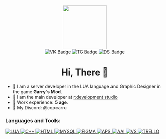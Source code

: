 <div id="header" align="center">
  <img src="https://media3.giphy.com/media/v1.Y2lkPTc5MGI3NjExN2IzYjYwMnRkbjRpbDRsOXcwaGx3NGphbnZwazN5ZDlkNGpoZG40cSZlcD12MV9pbnRlcm5hbF9naWZfYnlfaWQmY3Q9Zw/JqmupuTVZYaQX5s094/giphy.gif" width="140"/>
</div>

<div id="badges" align="center">
  <a href="https://vk.com/sergeevich_63">
    <img src="https://img.shields.io/badge/вконтакте-%232E87FB.svg?&style=for-the-badge&logo=vk&logoColor=white" alt="VK Badge"/>
  </a>
  <a href="https://t.me/wearvf">
    <img src="https://img.shields.io/badge/Telegram-2CA5E0?style=for-the-badge&logo=telegram&logoColor=white" alt="TG Badge"/>
  </a>
  <a href="https://discord.gg/9VbsQ7UMDy">
    <img src="https://img.shields.io/badge/Discord-5865F2?style=for-the-badge&logo=discord&logoColor=white" alt="DS Badge"/>
  </a>
</div>



<h1 align="center"> Hi, There 👋 </h1>

* 👤 I am a server developer in the LUA language and Graphic Designer in the game **Garry`s Mod**.
* 💙 I am the main developer at [r:development studio](https://discord.gg/9VbsQ7UMDy)
* 🔌 Work experience: **5 age**.
* 👥 My Discord: @copcarru


<h3 align="left">Languages and Tools:</h3>

<div id="Tools" align="left">
  <a href="">
    <img src="https://img.shields.io/badge/lua-%232C2D72.svg?style=for-the-badge&logo=lua&logoColor=white" alt="LUA"/>
  </a>
  <a href="">
    <img src="https://img.shields.io/badge/C%2B%2B-00599C?style=for-the-badge&logo=c%2B%2B&logoColor=white" alt="C++"/>
  </a>
  <a href="">
    <img src="https://img.shields.io/badge/html5-%23E34F26.svg?style=for-the-badge&logo=html5&logoColor=white" alt="HTML"/>
  </a>
   <a href="">
    <img src="https://img.shields.io/badge/mysql-%2300f.svg?style=for-the-badge&logo=mysql&logoColor=white" alt="MYSQL"/>
  </a>
   <a href="">
    <img src="https://img.shields.io/badge/figma-%23F24E1E.svg?style=for-the-badge&logo=figma&logoColor=white" alt="FIGMA"/>
  </a>
   <a href="">
    <img src="https://img.shields.io/badge/Adobe%20Photoshop-31A8FF?style=for-the-badge&logo=Adobe%20Photoshop&logoColor=black" alt="APS"/>
  </a>
    <a href="">
    <img src="https://img.shields.io/badge/Adobe%20Illustrator-FF9A00?style=for-the-badge&logo=adobe%20illustrator&logoColor=white" alt="AAI"/>
  </a>
    <a href="">
    <img src="https://img.shields.io/badge/Visual_Studio_Code-0078D4?style=for-the-badge&logo=visual%20studio%20code&logoColor=white" alt="VS"/>
  </a>
    <a href="">
    <img src="https://img.shields.io/badge/Trello-%23026AA7.svg?style=for-the-badge&logo=Trello&logoColor=white" alt="TRELLO"/>
  </a>
</div>

